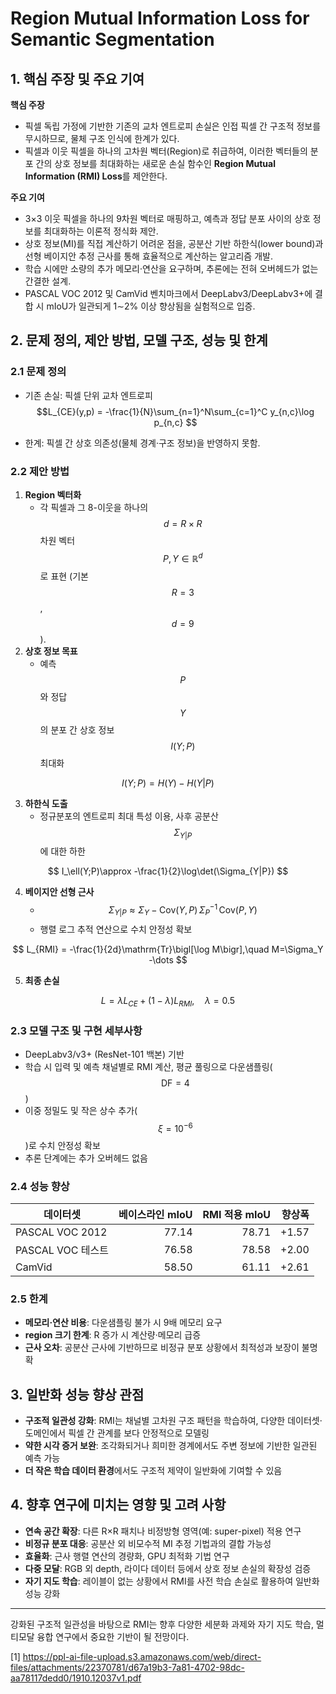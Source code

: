 
# Region Mutual Information Loss for Semantic Segmentation

## 1. 핵심 주장 및 주요 기여  
**핵심 주장**  
- 픽셀 독립 가정에 기반한 기존의 교차 엔트로피 손실은 인접 픽셀 간 구조적 정보를 무시하므로, 물체 구조 인식에 한계가 있다.  
- 픽셀과 이웃 픽셀을 하나의 고차원 벡터(Region)로 취급하여, 이러한 벡터들의 분포 간의 상호 정보를 최대화하는 새로운 손실 함수인 **Region Mutual Information (RMI) Loss**를 제안한다.

**주요 기여**  
- 3×3 이웃 픽셀을 하나의 9차원 벡터로 매핑하고, 예측과 정답 분포 사이의 상호 정보를 최대화하는 이론적 정식화 제안.  
- 상호 정보(MI)를 직접 계산하기 어려운 점을, 공분산 기반 하한식(lower bound)과 선형 베이지안 추정 근사를 통해 효율적으로 계산하는 알고리즘 개발.  
- 학습 시에만 소량의 추가 메모리·연산을 요구하며, 추론에는 전혀 오버헤드가 없는 간결한 설계.  
- PASCAL VOC 2012 및 CamVid 벤치마크에서 DeepLabv3/DeepLabv3+에 결합 시 mIoU가 일관되게 1∼2% 이상 향상됨을 실험적으로 입증.

## 2. 문제 정의, 제안 방법, 모델 구조, 성능 및 한계  

### 2.1 문제 정의  
- 기존 손실: 픽셀 단위 교차 엔트로피  
  $$L_{CE}(y,p) = -\frac{1}{N}\sum_{n=1}^N\sum_{c=1}^C y_{n,c}\log p_{n,c} $$  

- 한계: 픽셀 간 상호 의존성(물체 경계·구조 정보)을 반영하지 못함.

### 2.2 제안 방법  
1. **Region 벡터화**  
   - 각 픽셀과 그 8-이웃을 하나의 $$d=R\times R$$ 차원 벡터 $$P,Y\in\mathbb{R}^d$$로 표현 (기본 $$R=3$$, $$d=9$$).  
2. **상호 정보 목표**  
   - 예측 $$P$$와 정답 $$Y$$의 분포 간 상호 정보 $$I(Y;P)$$ 최대화  

$$
     I(Y;P)=H(Y)-H(Y|P)
   $$

3. **하한식 도출**  
   - 정규분포의 엔트로피 최대 특성 이용, 사후 공분산 $$\Sigma_{Y|P}$$에 대한 하한  

$$
     I_\ell(Y;P)\approx -\frac{1}{2}\log\det(\Sigma_{Y|P})
   $$

4. **베이지안 선형 근사**  
   - $$\Sigma_{Y|P}\approx \Sigma_Y -\mathrm{Cov}(Y,P)\,\Sigma_P^{-1}\,\mathrm{Cov}(P,Y)$$  
   - 행렬 로그 추적 연산으로 수치 안정성 확보  

$$
     L_{RMI} = -\frac{1}{2d}\mathrm{Tr}\bigl[\log M\bigr],\quad M=\Sigma_Y -\dots
   $$

5. **최종 손실**  

$$
     L = \lambda L_{CE} + (1-\lambda) L_{RMI},\quad \lambda=0.5
   $$

### 2.3 모델 구조 및 구현 세부사항  
- DeepLabv3/v3+ (ResNet-101 백본) 기반  
- 학습 시 입력 및 예측 채널별로 RMI 계산, 평균 풀링으로 다운샘플링($$\mathrm{DF}=4$$)  
- 이중 정밀도 및 작은 상수 추가($$\xi=10^{-6}$$)로 수치 안정성 확보  
- 추론 단계에는 추가 오버헤드 없음  

### 2.4 성능 향상  
| 데이터셋           | 베이스라인 mIoU | RMI 적용 mIoU | 향상폭  |
|-------------------|---------------:|-------------:|--------:|
| PASCAL VOC 2012   |          77.14 |        78.71 |   +1.57 |
| PASCAL VOC 테스트 |          76.58 |        78.58 |   +2.00 |
| CamVid            |          58.50 |        61.11 |   +2.61 |

### 2.5 한계  
- **메모리·연산 비용**: 다운샘플링 불가 시 9배 메모리 요구  
- **region 크기 한계**: R 증가 시 계산량·메모리 급증  
- **근사 오차**: 공분산 근사에 기반하므로 비정규 분포 상황에서 최적성과 보장이 불명확  

## 3. 일반화 성능 향상 관점  
- **구조적 일관성 강화**: RMI는 채널별 고차원 구조 패턴을 학습하여, 다양한 데이터셋·도메인에서 픽셀 간 관계를 보다 안정적으로 모델링  
- **약한 시각 증거 보완**: 조각화되거나 희미한 경계에서도 주변 정보에 기반한 일관된 예측 가능  
- **더 작은 학습 데이터 환경**에서도 구조적 제약이 일반화에 기여할 수 있음  

## 4. 향후 연구에 미치는 영향 및 고려 사항  
- **연속 공간 확장**: 다른 R×R 패치나 비정방형 영역(예: super-pixel) 적용 연구  
- **비정규 분포 대응**: 공분산 외 비모수적 MI 추정 기법과의 결합 가능성  
- **효율화**: 근사 행렬 연산의 경량화, GPU 최적화 기법 연구  
- **다중 모달**: RGB 외 depth, 라이다 데이터 등에서 상호 정보 손실의 확장성 검증  
- **자기 지도 학습**: 레이블이 없는 상황에서 RMI를 사전 학습 손실로 활용하여 일반화 성능 강화  

***

강화된 구조적 일관성을 바탕으로 RMI는 향후 다양한 세분화 과제와 자기 지도 학습, 멀티모달 융합 연구에서 중요한 기반이 될 전망이다.

[1] https://ppl-ai-file-upload.s3.amazonaws.com/web/direct-files/attachments/22370781/d67a19b3-7a81-4702-98dc-aa78117dedd0/1910.12037v1.pdf
